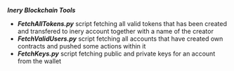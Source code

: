 ***Inery Blockchain Tools***
- ***FetchAllTokens.py*** script fetching all valid tokens that has been created and transfered to inery account together with a name of the creator
- ***FetchValidUsers.py*** script fetching all accounts that have created own contracts and pushed some actions within it
- ***FetchKeys.py*** script fetching public and private keys for an account from the wallet

